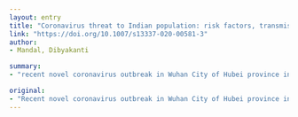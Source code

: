 ```yaml
---
layout: entry
title: "Coronavirus threat to Indian population: risk factors, transmission dynamics and preparedness to prevent the spread of the virus"
link: "https://doi.org/10.1007/s13337-020-00581-3"
author:
- Mandal, Dibyakanti

summary:
- "recent novel coronavirus outbreak in Wuhan City of Hubei province in China infected nearly 70,000 individuals and killed more than 1700 people within a short span of time leading to global pandemic. The disease is now spread to 26 countries in Asia, North America, Europe and Australasia. India is at risk of rapid spread of the disease because of its geographical location and other favorable conditions."

original:
- "Recent novel coronavirus outbreak in Wuhan City of Hubei province in China infected nearly 70,000 individuals and killed more than 1700 people within a short span of time leading to global pandemic. The disease is now spread to 26 countries in Asia, North America, Europe and Australasia. The virus is spreading rapidly to Asia-pacific and Southeast Asian countries. The disease is posing a serious threat to human population and has devastating impact on public health and economy. So far 3 Indians are infected and India is at risk of rapid spread of the disease because of its geographical location and other favorable conditions. With a poorer global health security index compared to China (India-57 and China-51), any such situation will have worse outcome. In near future there are also possibilities of similar kind of disease outbreak caused by new strains of coronaviruses due to factors like species jump of new viruses, high population density and inadequate medical facilities. In this short review we have highlighted the risk factors and transmission dynamics of coronaviruses that may pose a serious threat to India. We have also discussed about the possible preventive measure our country should take to control any such outbreak situation."
---
```


